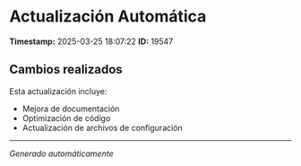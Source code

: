 # Actualización Automática

**Timestamp:** 2025-03-25 18:07:22
**ID:** 19547

## Cambios realizados

Esta actualización incluye:
- Mejora de documentación
- Optimización de código
- Actualización de archivos de configuración

---
*Generado automáticamente*
